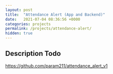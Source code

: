 ```yaml
---
layout: post
title:  "Attendance Alert (App and Backend)"
date:   2021-07-04 08:36:56 +0000
categories: projects
permalink: /projects/attendance-alert/
hidden: true
---
```


## Description Todo
https://github.com/param211/attendance_alert_v1